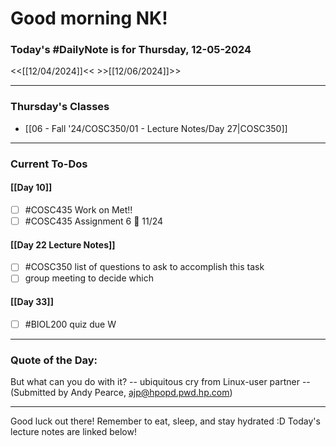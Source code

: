 # Good morning NK!
### Today's #DailyNote is for  Thursday, 12-05-2024

<<[[12/04/2024]]<<                \>>[[12/06/2024]]>>

------------
### Thursday's Classes
- [[06 - Fall '24/COSC350/01 - Lecture Notes/Day 27|COSC350]]


------------
### Current To-Dos
#### [[Day 10]]
- [ ] #COSC435 Work on Met!!
- [ ] #COSC435 Assignment 6 📅 11/24
#### [[Day 22 Lecture Notes]]
- [ ] #COSC350 list of questions to ask to accomplish this task
- [ ] group meeting to decide which 
#### [[Day 33]]
- [ ] #BIOL200 quiz due W

----------
### Quote of the Day:

 But what can you do with it?
	-- ubiquitous cry from Linux-user partner
    -- (Submitted by Andy Pearce, ajp@hpopd.pwd.hp.com)

-------
Good luck out there! Remember to eat, sleep, and stay hydrated :D
Today's lecture notes are linked below!